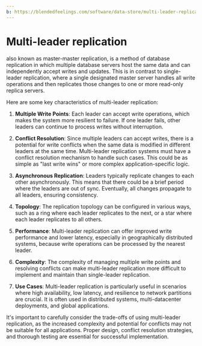 ```yaml
---
b: https://blendedfeelings.com/software/data-store/multi-leader-replication.md
---
```


# Multi-leader replication 
also known as master-master replication, is a method of database replication in which multiple database servers host the same data and can independently accept writes and updates. This is in contrast to single-leader replication, where a single designated master server handles all write operations and then replicates those changes to one or more read-only replica servers.

Here are some key characteristics of multi-leader replication:

1. **Multiple Write Points**: Each leader can accept write operations, which makes the system more resilient to failure. If one leader fails, other leaders can continue to process writes without interruption.

2. **Conflict Resolution**: Since multiple leaders can accept writes, there is a potential for write conflicts when the same data is modified in different leaders at the same time. Multi-leader replication systems must have a conflict resolution mechanism to handle such cases. This could be as simple as "last write wins" or more complex application-specific logic.

3. **Asynchronous Replication**: Leaders typically replicate changes to each other asynchronously. This means that there could be a brief period where the leaders are out of sync. Eventually, all changes propagate to all leaders, ensuring consistency.

4. **Topology**: The replication topology can be configured in various ways, such as a ring where each leader replicates to the next, or a star where each leader replicates to all others.

5. **Performance**: Multi-leader replication can offer improved write performance and lower latency, especially in geographically distributed systems, because write operations can be processed by the nearest leader.

6. **Complexity**: The complexity of managing multiple write points and resolving conflicts can make multi-leader replication more difficult to implement and maintain than single-leader replication.

7. **Use Cases**: Multi-leader replication is particularly useful in scenarios where high availability, low latency, and resilience to network partitions are crucial. It is often used in distributed systems, multi-datacenter deployments, and global applications.

It's important to carefully consider the trade-offs of using multi-leader replication, as the increased complexity and potential for conflicts may not be suitable for all applications. Proper design, conflict resolution strategies, and thorough testing are essential for successful implementation.